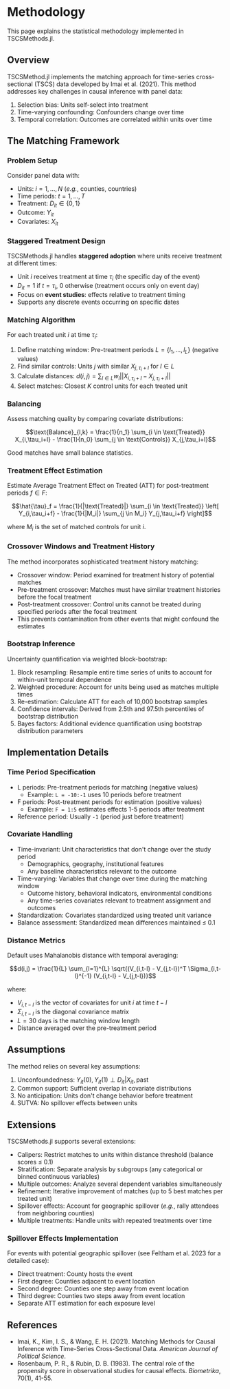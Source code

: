 # Methodology

This page explains the statistical methodology implemented in TSCSMethods.jl.

## Overview

TSCSMethod.jl implements the matching approach for time-series cross-sectional (TSCS) data developed by Imai et al. (2021). This method addresses key challenges in causal inference with panel data:

1. Selection bias: Units self-select into treatment
2. Time-varying confounding: Confounders change over time
3. Temporal correlation: Outcomes are correlated within units over time

## The Matching Framework

### Problem Setup

Consider panel data with:
- Units: $i = 1, ..., N$ (*e.g.*, counties, countries)
- Time periods: $t = 1, ..., T$
- Treatment: $D_{it} \in \{0, 1\}$ 
- Outcome: $Y_{it}$
- Covariates: $X_{it}$

### Staggered Treatment Design

TSCSMethods.jl handles **staggered adoption** where units receive treatment at different times:
- Unit $i$ receives treatment at time $\tau_i$ (the specific day of the event)
- $D_{it} = 1$ if $t = \tau_i$, $0$ otherwise (treatment occurs only on event day)
- Focus on **event studies**: effects relative to treatment timing
- Supports any discrete events occurring on specific dates

### Matching Algorithm

For each treated unit $i$ at time $\tau_i$:

1. Define matching window: Pre-treatment periods $L = \{l_1, ..., l_L\}$ (negative values)
2. Find similar controls: Units $j$ with similar $X_{j,\tau_i+l}$ for $l \in L$
3. Calculate distances: $d(i,j) = \sum_{l \in L} w_l ||X_{i,\tau_i+l} - X_{j,\tau_i+l}||$
4. Select matches: Closest $K$ control units for each treated unit

### Balancing

Assess matching quality by comparing covariate distributions:

$$\text{Balance}_{l,k} = \frac{1}{n_1} \sum_{i \in \text{Treated}} X_{i,\tau_i+l} - \frac{1}{n_0} \sum_{j \in \text{Controls}} X_{j,\tau_i+l}$$

Good matches have small balance statistics.

### Treatment Effect Estimation

Estimate Average Treatment Effect on Treated (ATT) for post-treatment periods $f \in F$:

$$\hat{\tau}_f = \frac{1}{|\text{Treated}|} \sum_{i \in \text{Treated}} \left[ Y_{i,\tau_i+f} - \frac{1}{|M_i|} \sum_{j \in M_i} Y_{j,\tau_i+f} \right]$$

where $M_i$ is the set of matched controls for unit $i$.

### Crossover Windows and Treatment History

The method incorporates sophisticated treatment history matching:
- Crossover window: Period examined for treatment history of potential matches
- Pre-treatment crossover: Matches must have similar treatment histories before the focal treatment
- Post-treatment crossover: Control units cannot be treated during specified periods after the focal treatment
- This prevents contamination from other events that might confound the estimates

### Bootstrap Inference

Uncertainty quantification via weighted block-bootstrap:

1. Block resampling: Resample entire time series of units to account for within-unit temporal dependence
2. Weighted procedure: Account for units being used as matches multiple times
3. Re-estimation: Calculate ATT for each of 10,000 bootstrap samples
4. Confidence intervals: Derived from 2.5th and 97.5th percentiles of bootstrap distribution
5. Bayes factors: Additional evidence quantification using bootstrap distribution parameters

## Implementation Details

### Time Period Specification

- L periods: Pre-treatment periods for matching (negative values)
  - Example: `L = -10:-1` uses 10 periods before treatment
- F periods: Post-treatment periods for estimation (positive values)  
  - Example: `F = 1:5` estimates effects 1-5 periods after treatment
- Reference period: Usually `-1` (period just before treatment)

### Covariate Handling

- Time-invariant: Unit characteristics that don't change over the study period
  - Demographics, geography, institutional features
  - Any baseline characteristics relevant to the outcome
- Time-varying: Variables that change over time during the matching window
  - Outcome history, behavioral indicators, environmental conditions
  - Any time-series covariates relevant to treatment assignment and outcomes
- Standardization: Covariates standardized using treated unit variance
- Balance assessment: Standardized mean differences maintained ≤ 0.1

### Distance Metrics

Default uses Mahalanobis distance with temporal averaging:

$$d(i,j) = \frac{1}{L} \sum_{l=1}^{L} \sqrt{(V_{i,t-l} - V_{j,t-l})^T \Sigma_{i,t-l}^{-1} (V_{i,t-l} - V_{j,t-l})}$$

where:
- $V_{i,t-l}$ is the vector of covariates for unit $i$ at time $t-l$
- $\Sigma_{i,t-l}$ is the diagonal covariance matrix
- $L = 30$ days is the matching window length
- Distance averaged over the pre-treatment period

## Assumptions

The method relies on several key assumptions:

1. Unconfoundedness: $Y_{it}(0), Y_{it}(1) \perp D_{it} | X_{it}, \text{past}$
2. Common support: Sufficient overlap in covariate distributions
3. No anticipation: Units don't change behavior before treatment
4. SUTVA: No spillover effects between units

## Extensions

TSCSMethods.jl supports several extensions:

- Calipers: Restrict matches to units within distance threshold (balance scores ≤ 0.1)
- Stratification: Separate analysis by subgroups (any categorical or binned continuous variables)
- Multiple outcomes: Analyze several dependent variables simultaneously
- Refinement: Iterative improvement of matches (up to 5 best matches per treated unit)
- Spillover effects: Account for geographic spillover (*e.g.*, rally attendees from neighboring counties)
- Multiple treatments: Handle units with repeated treatments over time

### Spillover Effects Implementation

For events with potential geographic spillover (see Feltham et al. 2023 for a detailed case):

- Direct treatment: County hosts the event
- First degree: Counties adjacent to event location
- Second degree: Counties one step away from event location  
- Third degree: Counties two steps away from event location
- Separate ATT estimation for each exposure level

## References

- Imai, K., Kim, I. S., & Wang, E. H. (2021). Matching Methods for Causal Inference with Time-Series Cross-Sectional Data. *American Journal of Political Science*.
- Rosenbaum, P. R., & Rubin, D. B. (1983). The central role of the propensity score in observational studies for causal effects. *Biometrika*, 70(1), 41-55.